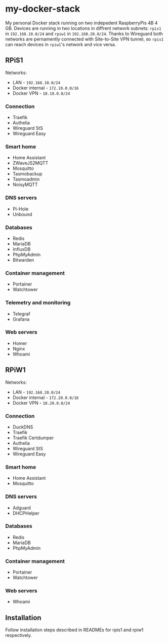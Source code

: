 # my-docker-stack

My personal Docker stack running on two indepedent RaspberryPis 4B 4 GB. Devices are running in two locations 
in diffrent network subnets: `rpis1` in `192.168.10.0/24` and `rpiw1` in `192.168.20.0/24`. Thanks to Wireguard 
both networks are pernamently connected with Site-to-Site VPN tunnel, 
so `rpis1` can reach devices in `rpiw1`'s network and vice versa.

## RPiS1

Networks:
- LAN - `192.168.10.0/24`
- Docker internal - `172.10.0.0/16`
- Docker VPN - `10.10.0.0/24`

### Connection
- Traefik
- Authelia
- Wireguard StS
- Wireguard Easy

### Smart home
- Home Assistant
- ZWaveJS2MQTT
- Mosquitto
- Tasmobackup
- Tasmoadmin
- NoisyMQTT

### DNS servers
- Pi-Hole
- Unbound

### Databases
- Redis
- MariaDB
- InfluxDB
- PhpMyAdmin
- Bitwarden

### Container management
- Portainer
- Watchtower

### Telemetry and monitoring
- Telegraf
- Grafana

### Web servers
- Homer
- Nginx
- Whoami

## RPiW1

Networks:
- LAN - `192.168.20.0/24`
- Docker internal - `172.20.0.0/16`
- Docker VPN - `10.20.0.0/24`

### Connection
- DuckDNS
- Traefik
- Traefik Certdumper
- Authelia
- Wireguard StS
- Wireguard Easy

### Smart home
- Home Assistant
- Mosquitto

### DNS servers
- Adguard
- DHCPHelper

### Databases
- Redis
- MariaDB
- PhpMyAdmin

### Container management
- Portainer
- Watchtower

### Web servers
- Whoami

## Installation

Follow installation steps described in READMEs for rpis1 and rpiw1 respectively.
